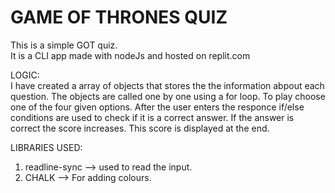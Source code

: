 # GAME OF THRONES QUIZ
This is a simple GOT quiz. 
<br>
It is a CLI app made with nodeJs and hosted on replit.com


LOGIC:
<br>
I have created a array of objects that stores the the information abpout each question. The objects are called one by one using a for loop. To play choose one of the four given options. After the user enters the responce if/else conditions are used to check if it is a correct answer.  If the answer is correct the score increases. This score is displayed at the end.

LIBRARIES USED:
 <br>
  1. readline-sync --> used to read the input.
  2. CHALK --> For adding colours.

